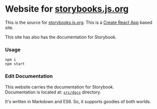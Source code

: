 # Website for [storybooks.js.org](https://storybooks.js.org)

This is the source for [storybooks.js.org](https://storybooks.js.org). This is a [Create React App](https://github.com/facebookincubator/create-react-app) based site.

This site has also has the documentation for Storybook.

### Usage

    npm i
    npm start

### Edit Documentation

This website carries the documentation for Storybook.<br/>
Documentation is located at: [`src/docs`](/src/docs) directory.

It's written in Markdown and ES6. So, it supports goodies of both worlds.
